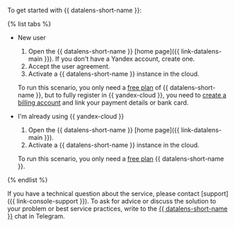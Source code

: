 To get started with {{ datalens-short-name }}:

{% list tabs %}

- New user
  1. Open the {{ datalens-short-name }} [home page]({{ link-datalens-main }}). If you don't have a Yandex account, create one.
  1. Accept the user agreement.
  1. Activate a {{ datalens-short-name }} instance in the cloud.

  To run this scenario, you only need a [free plan](../../../datalens/pricing.md#prices) of {{ datalens-short-name }}, but to fully register in {{ yandex-cloud }}, you need to [create a billing account](../../../billing/quickstart/index.md) and link your payment details or bank card.

- I'm already using {{ yandex-cloud }}
  1. Open the {{ datalens-short-name }} [home page]({{ link-datalens-main }}).
  1. Activate a {{ datalens-short-name }} instance in the cloud.

  To run this scenario, you only need a [free plan](../../../datalens/pricing.md#prices) {{ datalens-short-name }}.

{% endlist %}

If you have a technical question about the service, please contact [support]({{ link-console-support }}). To ask for advice or discuss the solution to your problem or best service practices, write to the [{{ datalens-short-name }}](https://t.me/YandexDataLens) chat in Telegram.

